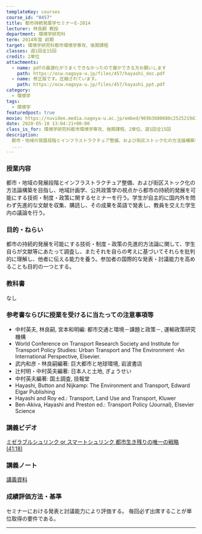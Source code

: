```yaml
---
templateKey: courses
course_id: "0457"
title: 都市持続発展学セミナーE-2014
lecturer: 林良嗣 教授
department: 環境学研究科
term: 2014年度 前期
target: 環境学研究科都市環境学専攻、後期課程
classes: 週1回全15回
credit: 2単位
attachments:
  - name: pdfの最適化がうまくできなかったので誰かできる方お願いします
    path: https://ocw.nagoya-u.jp/files/457/hayashi_doc.pdf
  - name: 修正版です。圧縮されています。
    path: https://ocw.nagoya-u.jp/files/457/hayashi_ppt.pdf
category:
  - 環境学
tags:
  - 環境学
featuredpost: true
movie: https://nuvideo.media.nagoya-u.ac.jp/embed/969b3880680c2525219d326b94ff0e98b86840b2
date: 2020-05-10 13:04:21+00:00
class_is_for: 環境学研究科都市環境学専攻、後期課程、2単位、週1回全15回
description:
  都市・地域の発展段階とインフラストラクチュア整備、および街区ストック化の方法論構築を目指し、地域計画学、公共政策学の視点から都市の持続的発展を可能にする技術・制度・政策に関するセミナーを行う。学生が自主的に国内外を問わず先進的な文献を収集、購読し、その成果を英語で発表し、教員を交えた学生内の議論を行う。
  ....
---
```


### 授業内容

都市・地域の発展段階とインフラストラクチュア整備、および街区ストック化の方法論構築を目指し、地域計画学、公共政策学の視点から都市の持続的発展を可能にする技術・制度・政策に関するセミナーを行う。学生が自主的に国内外を問わず先進的な文献を収集、購読し、その成果を英語で発表し、教員を交えた学生内の議論を行う。

### 目的・ねらい

都市の持続的発展を可能にする技術・制度・政策の先進的方法論に関して、学生自らが文献等にあたって調査し、またそれを自らの考えに基づいてそれらを批判的に理解し、他者に伝える能力を養う。参加者の国際的な発表・討議能力を高めることも目的の一つとする。

### 教科書

なし

### 参考書ならびに授業を受けるに当たっての注意事項等

- 中村英夫, 林良嗣, 宮本和明編: 都市交通と環境－課題と政策－, 運輸政策研究機構
- World Conference on Transport Research Society and Institute for Transport Policy Studies: Urban Transport and The Environment -An International Perspective, Elsevier.
- 武内和彦・林良嗣編著: 巨大都市と地球環境, 岩波書店
- 辻村明・中村英夫編著: 日本人と土地, ぎょうせい
- 中村英夫編著: 国土調査, 技報堂
- Hayashi, Button and Nijkamp: The Environment and Transport, Edward Elgar Publishing
- Hayashi and Roy ed.: Transport, Land Use and Transport, Kluwer
- Ben-Akiva, Hayashi and Preston ed.: Transport Policy (Journal), Elsevier Science

### 講義ビデオ

<a href="https://nuvideo.media.nagoya-u.ac.jp/embed/969b3880680c2525219d326b94ff0e98b86840b2" target="blank">ミゼラブルシュリンク or スマートシュリンク 都市生き残りの唯一の戦略 (41:18)</a>

### 講義ノート

[講義資料](https://ocw.nagoya-u.jp/files/457/hayashi_ppt.pdf)

### 成績評価方法・基準

セミナーにおける発表と討議能力により評価する。 毎回必ず出席することが単位取得の要件である。

---
